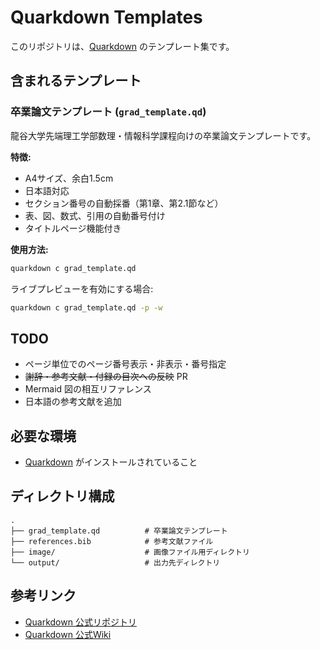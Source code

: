 # Quarkdown Templates

このリポジトリは、[Quarkdown](https://github.com/iamgio/quarkdown) のテンプレート集です。

## 含まれるテンプレート

### 卒業論文テンプレート (`grad_template.qd`)

龍谷大学先端理工学部数理・情報科学課程向けの卒業論文テンプレートです。

**特徴:**

- A4サイズ、余白1.5cm
- 日本語対応
- セクション番号の自動採番（第1章、第2.1節など）
- 表、図、数式、引用の自動番号付け
- タイトルページ機能付き

**使用方法:**

```bash
quarkdown c grad_template.qd
```

ライブプレビューを有効にする場合:

```bash
quarkdown c grad_template.qd -p -w
```

## TODO
- ページ単位でのページ番号表示・非表示・番号指定
- ~~謝辞・参考文献・付録の目次への反映~~ PR
- Mermaid 図の相互リファレンス
- 日本語の参考文献を追加


## 必要な環境

- [Quarkdown](https://github.com/iamgio/quarkdown) がインストールされていること

## ディレクトリ構成

```text
.
├── grad_template.qd          # 卒業論文テンプレート
├── references.bib            # 参考文献ファイル
├── image/                    # 画像ファイル用ディレクトリ
└── output/                   # 出力先ディレクトリ
```

## 参考リンク

- [Quarkdown 公式リポジトリ](https://github.com/iamgio/quarkdown)
- [Quarkdown 公式Wiki](https://github.com/iamgio/quarkdown/wiki)
